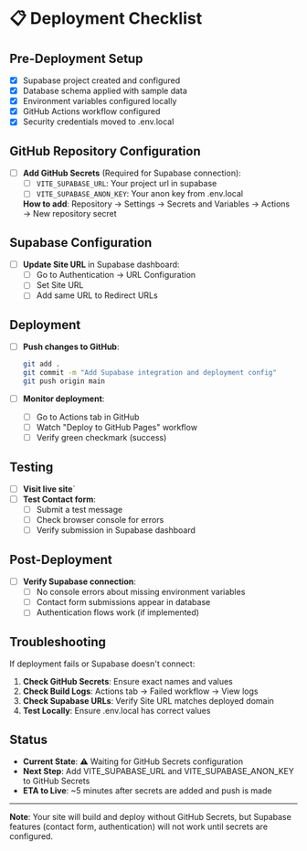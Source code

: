 # 📋 Deployment Checklist

## Pre-Deployment Setup

- [x] Supabase project created and configured
- [x] Database schema applied with sample data
- [x] Environment variables configured locally
- [x] GitHub Actions workflow configured
- [x] Security credentials moved to .env.local

## GitHub Repository Configuration

- [ ] **Add GitHub Secrets** (Required for Supabase connection):
  - [ ] `VITE_SUPABASE_URL`: Your project url in supabase
  - [ ] `VITE_SUPABASE_ANON_KEY`: Your anon key from .env.local
  
  **How to add**: Repository → Settings → Secrets and Variables → Actions → New repository secret

## Supabase Configuration

- [ ] **Update Site URL** in Supabase dashboard:
  - [ ] Go to Authentication → URL Configuration
  - [ ] Set Site URL
  - [ ] Add same URL to Redirect URLs

## Deployment

- [ ] **Push changes to GitHub**:
  ```bash
  git add .
  git commit -m "Add Supabase integration and deployment config"
  git push origin main
  ```

- [ ] **Monitor deployment**:
  - [ ] Go to Actions tab in GitHub
  - [ ] Watch "Deploy to GitHub Pages" workflow
  - [ ] Verify green checkmark (success)

## Testing

- [ ] **Visit live site**`
- [ ] **Test Contact form**:
  - [ ] Submit a test message
  - [ ] Check browser console for errors
  - [ ] Verify submission in Supabase dashboard

## Post-Deployment

- [ ] **Verify Supabase connection**:
  - [ ] No console errors about missing environment variables
  - [ ] Contact form submissions appear in database
  - [ ] Authentication flows work (if implemented)

## Troubleshooting

If deployment fails or Supabase doesn't connect:

1. **Check GitHub Secrets**: Ensure exact names and values
2. **Check Build Logs**: Actions tab → Failed workflow → View logs
3. **Check Supabase URLs**: Verify Site URL matches deployed domain
4. **Test Locally**: Ensure .env.local has correct values

## Status

- **Current State**: ⚠️ Waiting for GitHub Secrets configuration
- **Next Step**: Add VITE_SUPABASE_URL and VITE_SUPABASE_ANON_KEY to GitHub Secrets
- **ETA to Live**: ~5 minutes after secrets are added and push is made

---

**Note**: Your site will build and deploy without GitHub Secrets, but Supabase features (contact form, authentication) will not work until secrets are configured.
